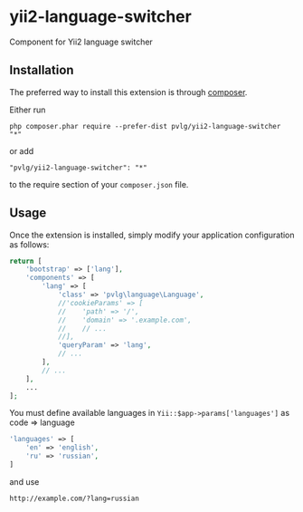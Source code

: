 yii2-language-switcher
======================
Component for Yii2 language switcher

Installation
------------

The preferred way to install this extension is through [composer](http://getcomposer.org/download/).

Either run

```
php composer.phar require --prefer-dist pvlg/yii2-language-switcher "*"
```

or add

```
"pvlg/yii2-language-switcher": "*"
```

to the require section of your `composer.json` file.


Usage
-----
Once the extension is installed, simply modify your application configuration as follows:

```php
return [
    'bootstrap' => ['lang'],
    'components' => [
        'lang' => [
            'class' => 'pvlg\language\Language',
            //'cookieParams' => [
            //    'path' => '/',
            //    'domain' => '.example.com',
            //    // ...
            //],
            'queryParam' => 'lang',
            // ...
        ],
        // ...
    ],
    ...
];
```

You must define available languages in `Yii::$app->params['languages']` as code => language

```php
'languages' => [
    'en' => 'english',
    'ru' => 'russian',
]
```

and use

```
http://example.com/?lang=russian
```